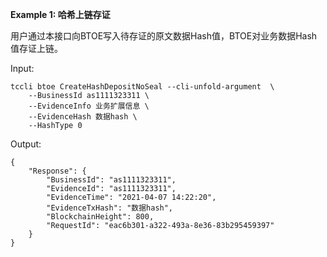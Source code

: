**Example 1: 哈希上链存证**

用户通过本接口向BTOE写入待存证的原文数据Hash值，BTOE对业务数据Hash值存证上链。

Input: 

```
tccli btoe CreateHashDepositNoSeal --cli-unfold-argument  \
    --BusinessId as1111323311 \
    --EvidenceInfo 业务扩展信息 \
    --EvidenceHash 数据hash \
    --HashType 0
```

Output: 
```
{
    "Response": {
        "BusinessId": "as1111323311",
        "EvidenceId": "as1111323311",
        "EvidenceTime": "2021-04-07 14:22:20",
        "EvidenceTxHash": "数据hash",
        "BlockchainHeight": 800,
        "RequestId": "eac6b301-a322-493a-8e36-83b295459397"
    }
}
```

